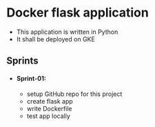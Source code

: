 # Docker flask application

- This application is written in Python
- It shall be deployed on GKE

## Sprints
- #### Sprint-01:
    - setup GitHub repo for this project
    - create flask app
    - write Dockerfile
    - test app locally
